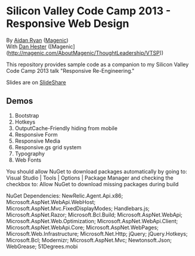 # Silicon Valley Code Camp 2013 - Responsive Web Design #

By [Aidan Ryan](http://www.aidanjryan.com) ([Magenic](http://magenic.com))<br/>
With [Dan Hester](http://geekswithblogs.net/danielh/Default.aspx) ([Magenic] (http://magenic.com/AboutMagenic/ThoughtLeadership/VTSP))

This repository provides sample code as a companion to my Silicon Valley Code Camp 2013 talk "Responsive Re-Engineering."

Slides are on [SlideShare](https://www.slideshare.net/AidanRyan2/responsive-reengineering)

## Demos ##

1. Bootstrap
2. Hotkeys
3. OutputCache-Friendly hiding from mobile
4. Responsive Form
5. Responsive Media
6. Responsive.gs grid system
7. Typography
8. Web Fonts

You should allow NuGet to download packages automatically by going to:
Visual Studio | Tools | Options | Package Manager
and checking the checkbox to: Allow NuGet to download missing packages during build 

NuGet Dependencies:
NewRelic.Agent.Api.x86; 
Microsoft.AspNet.WebApi.WebHost; 
Microsoft.AspNet.Mvc.FixedDisplayModes; 
Handlebars.js; 
Microsoft.AspNet.Razor; 
Microsoft.Bcl.Build; 
Microsoft.AspNet.WebApi; 
Microsoft.AspNet.Web.Optimization; 
Microsoft.AspNet.WebApi.Client; 
Microsoft.AspNet.WebApi.Core; 
Microsoft.AspNet.WebPages; 
Microsoft.Web.Infrastructure; 
Microsoft.Net.Http; 
jQuery; 
jQuery.Hotkeys; 
Microsoft.Bcl; 
Modernizr; 
Microsoft.AspNet.Mvc; 
Newtonsoft.Json; 
WebGrease; 
51Degrees.mobi
